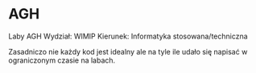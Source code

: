 # AGH
Laby AGH
Wydział: WIMIP
Kierunek: Informatyka stosowana/techniczna

Zasadniczo nie każdy kod jest idealny ale na tyle ile udało się napisać w ograniczonym czasie na labach.
